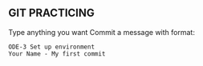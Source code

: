 GIT PRACTICING
---
Type anything you want
Commit a message with format: 
```
ODE-3 Set up environment
Your Name - My first commit
```
